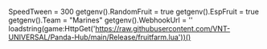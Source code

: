 SpeedTween = 300
getgenv().RandomFruit = true
getgenv().EspFruit = true
getgenv().Team = "Marines"
getgenv().WebhookUrl = ''
loadstring(game:HttpGet('https://raw.githubusercontent.com/VNT-UNIVERSAL/Panda-Hub/main/Release/fruitfarm.lua'))()
